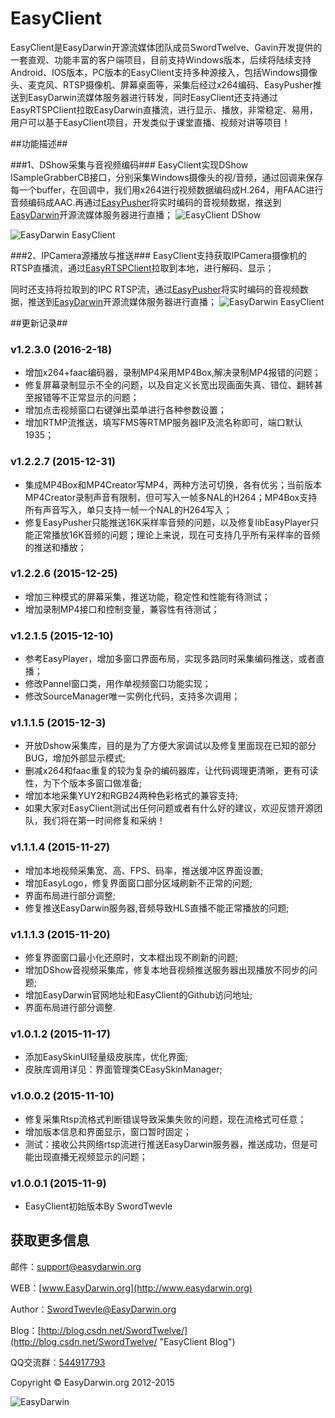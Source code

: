 # EasyClient #

EasyClient是EasyDarwin开源流媒体团队成员SwordTwelve、Gavin开发提供的一套直观、功能丰富的客户端项目，目前支持Windows版本，后续将陆续支持Android、IOS版本，PC版本的EasyClient支持多种源接入，包括Windows摄像头、麦克风、RTSP摄像机、屏幕桌面等，采集后经过x264编码、EasyPusher推送到EasyDarwin流媒体服务器进行转发，同时EasyClient还支持通过EasyRTSPClient拉取EasyDarwin直播流，进行显示、播放，非常稳定、易用，用户可以基于EasyClient项目，开发类似于课堂直播、视频对讲等项目！

##功能描述##

###1、DShow采集与音视频编码###
EasyClient实现DShow ISampleGrabberCB接口，分别采集Windows摄像头的视/音频，通过回调来保存每一个buffer，在回调中，我们用x264进行视频数据编码成H.264，用FAAC进行音频编码成AAC.再通过[EasyPusher](https://github.com/EasyDarwin/EasyPusher "EasyPusher")将实时编码的音视频数据，推送到[EasyDarwin](https://github.com/EasyDarwin/EasyDarwin "EasyDarwin")开源流媒体服务器进行直播；
![EasyClient DShow](http://pic002.cnblogs.com/images/2011/254714/2011111012212148.jpg)

![EasyDarwin EasyClient](http://www.easydarwin.org/github/images/easyclient_dshow_20151211.jpg)

###2、IPCamera源播放与推送###
EasyClient支持获取IPCamera摄像机的RTSP直播流，通过[EasyRTSPClient](https://github.com/EasyDarwin/EasyRTSPClient "EasyRTSPClient")拉取到本地，进行解码、显示；

同时还支持将拉取到的IPC RTSP流，通过[EasyPusher](https://github.com/EasyDarwin/EasyPusher "EasyPusher")将实时编码的音视频数据，推送到[EasyDarwin](https://github.com/EasyDarwin/EasyDarwin "EasyDarwin")开源流媒体服务器进行直播；
![EasyDarwin EasyClient](http://www.easydarwin.org/github/images/easyclient_ipc_20151211.jpg)

##更新记录##

### v1.2.3.0 (2016-2-18)

* 增加x264+faac编码器，录制MP4采用MP4Box,解决录制MP4报错的问题；
* 修复屏幕录制显示不全的问题，以及自定义长宽出现画面失真、错位、翻转甚至报错等不正常显示的问题；
* 增加点击视频窗口右键弹出菜单进行各种参数设置；
* 增加RTMP流推送，填写FMS等RTMP服务器IP及流名称即可，端口默认1935；

### v1.2.2.7 (2015-12-31) ###

* 集成MP4Box和MP4Creator写MP4，两种方法可切换，各有优劣；当前版本MP4Creator录制声音有限制，但可写入一帧多NAL的H264；MP4Box支持所有声音写入，单只支持一帧一个NAL的H264写入；
* 修复EasyPusher只能推送16K采样率音频的问题，以及修复libEasyPlayer只能正常播放16K音频的问题；理论上来说，现在可支持几乎所有采样率的音频的推送和播放；

### v1.2.2.6 (2015-12-25) ###

* 增加三种模式的屏幕采集，推送功能，稳定性和性能有待测试；
* 增加录制MP4接口和控制变量，兼容性有待测试；

### v1.2.1.5 (2015-12-10) ###

* 参考EasyPlayer，增加多窗口界面布局，实现多路同时采集编码推送，或者直播；
* 修改Pannel窗口类，用作单视频窗口功能实现；
* 修改SourceManager唯一实例化代码，支持多次调用；

### v1.1.1.5 (2015-12-3) ###

* 开放Dshow采集库，目的是为了方便大家调试以及修复里面现在已知的部分BUG，增加外部显示模式;
* 删减x264和faac重复的较为复杂的编码器库，让代码调理更清晰，更有可读性，为下个版本多窗口做准备;
* 增加本地采集YUY2和RGB24两种色彩格式的兼容支持;
* 如果大家对EasyClient测试出任何问题或者有什么好的建议，欢迎反馈开源团队，我们将在第一时间修复和采纳！


### v1.1.1.4 (2015-11-27) ###

* 增加本地视频采集宽、高、FPS、码率，推送缓冲区界面设置;
* 增加EasyLogo，修复界面窗口部分区域刷新不正常的问题;
* 界面布局进行部分调整;
* 修复推送EasyDarwin服务器,音频导致HLS直播不能正常播放的问题;


### v1.1.1.3 (2015-11-20) ###

* 修复界面窗口最小化还原时，文本框出现不刷新的问题;
* 增加DShow音视频采集库，修复本地音视频推送服务器出现播放不同步的问题;
* 增加EasyDarwin官网地址和EasyClient的Github访问地址;
* 界面布局进行部分调整.

### v1.0.1.2 (2015-11-17) ###

* 添加EasySkinUI轻量级皮肤库，优化界面;
* 皮肤库调用详见：界面管理类CEasySkinManager;

### v1.0.0.2 (2015-11-10) ###

* 修复采集Rtsp流格式判断错误导致采集失败的问题，现在流格式可任意；
* 增加版本信息和界面显示，窗口暂时固定；
* 测试：接收公共网络rtsp流进行推送EasyDarwin服务器，推送成功，但是可能出现直播无视频显示的问题；

### v1.0.0.1 (2015-11-9) ###

* EasyClient初始版本By SwordTwevle


## 获取更多信息 ##

邮件：[support@easydarwin.org](mailto:support@easydarwin.org) 

WEB：[www.EasyDarwin.org](http://www.easydarwin.org)

Author：[SwordTwevle@EasyDarwin.org](mailto:SwordTwevle@EasyDarwin.org "EasyDarwin SwordTwelve")

Blog：[http://blog.csdn.net/SwordTwelve/](http://blog.csdn.net/SwordTwelve/ "EasyClient Blog")

QQ交流群：[544917793](http://jq.qq.com/?_wv=1027&k=2IDkJId "EasyClient QQ群")

Copyright &copy; EasyDarwin.org 2012-2015

![EasyDarwin](http://www.easydarwin.org/skin/easydarwin/images/wx_qrcode.jpg)
